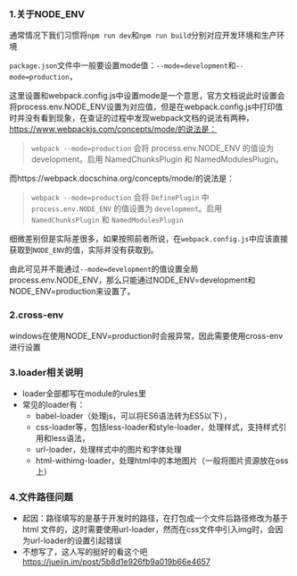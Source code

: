 ### 1.关于NODE_ENV

通常情况下我们习惯将`npm run dev`和`npm run build`分别对应开发环境和生产环境

`package.json`文件中一般要设置mode值：`--mode=development`和`--mode=production`，

这里设置和webpack.config.js中设置mode是一个意思，官方文档说此时设置会将process.env.NODE_ENV设置为对应值，但是在webpack.config.js中打印值时并没有看到现象，在查证的过程中发现webpack文档的说法有两种，https://www.webpackjs.com/concepts/mode/的说法是：

> `webpack --mode=production` 会将 process.env.NODE_ENV 的值设为 development。启用 NamedChunksPlugin 和 NamedModulesPlugin。

而https://webpack.docschina.org/concepts/mode/的说法是：

> `webpack --mode=production` 会将 `DefinePlugin` 中 `process.env.NODE_ENV` 的值设置为 `development`。启用 `NamedChunksPlugin` 和 `NamedModulesPlugin`

细微差别但是实际差很多，如果按照前者所说，在`webpack.config.js`中应该直接获取到`NODE_ENV`的值，实际并没有获取到。

由此可见并不能通过`--mode=development`的值设置全局process.env.NODE_ENV，那么只能通过NODE_ENV=development和NODE_ENV=production来设置了。

### 2.cross-env
windows在使用NODE_ENV=production时会报异常，因此需要使用cross-env进行设置

### 3.loader相关说明

- loader全部都写在module的rules里
- 常见的loader有：
  - babel-loader（处理js，可以将ES6语法转为ES5以下），
  - css-loader等，包括less-loader和style-loader，处理样式，支持样式引用和less语法，
  - url-loader，处理样式中的图片和字体处理
  - html-withimg-loader，处理html中的本地图片（一般将图片资源放在oss上）

### 4.文件路径问题

- 起因：路径填写的是基于开发时的路径，在打包成一个文件后路径修改为基于html 文件的，这时需要使用url-loader，然而在css文件中引入img时，会因为url-loader的设置引起错误
- 不想写了，这人写的挺好的看这个吧 https://juejin.im/post/5b8d1e926fb9a019b66e4657

